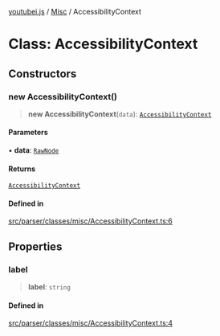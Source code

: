 [youtubei.js](../../../README.md) / [Misc](../README.md) / AccessibilityContext

# Class: AccessibilityContext

## Constructors

### new AccessibilityContext()

> **new AccessibilityContext**(`data`): [`AccessibilityContext`](AccessibilityContext.md)

#### Parameters

• **data**: [`RawNode`](../../APIResponseTypes/type-aliases/RawNode.md)

#### Returns

[`AccessibilityContext`](AccessibilityContext.md)

#### Defined in

[src/parser/classes/misc/AccessibilityContext.ts:6](https://github.com/LuanRT/YouTube.js/blob/e1650e12979e68b9546bc63989f86b651960a10a/src/parser/classes/misc/AccessibilityContext.ts#L6)

## Properties

### label

> **label**: `string`

#### Defined in

[src/parser/classes/misc/AccessibilityContext.ts:4](https://github.com/LuanRT/YouTube.js/blob/e1650e12979e68b9546bc63989f86b651960a10a/src/parser/classes/misc/AccessibilityContext.ts#L4)
